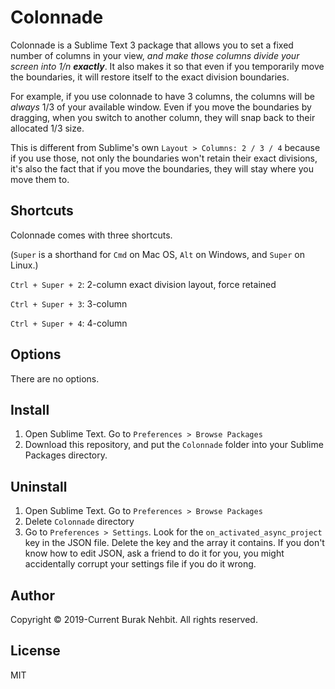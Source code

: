 # Colonnade

Colonnade is a Sublime Text 3 package that allows you to set a fixed number of columns in your view, *and make those columns divide your screen into 1/n **exactly***. It also makes it so that even if you temporarily move the boundaries, it will restore itself to the exact division boundaries.

For example, if you use colonnade to have 3 columns, the columns will be *always* 1/3 of your available window. Even if you move the boundaries by dragging, when you switch to another column, they will snap back to their allocated 1/3 size.

This is different from Sublime's own ```Layout > Columns: 2 / 3 / 4``` because if you use those, not only the boundaries won't retain their exact divisions, it's also the fact that if you move the boundaries, they will stay where you move them to.

## Shortcuts

Colonnade comes with three shortcuts.

(```Super``` is a shorthand for ```Cmd``` on Mac OS, ```Alt``` on Windows, and ```Super``` on Linux.)

```Ctrl + Super + 2```: 2-column exact division layout, force retained

```Ctrl + Super + 3```: 3-column

```Ctrl + Super + 4```: 4-column

## Options

There are no options.

## Install

1) Open Sublime Text. Go to ```Preferences > Browse Packages```
2) Download this repository, and put the ```Colonnade``` folder into your Sublime Packages directory.

## Uninstall

1) Open Sublime Text. Go to ```Preferences > Browse Packages```
2) Delete ```Colonnade``` directory
3) Go to ```Preferences > Settings```. Look for the ```on_activated_async_project``` key in the JSON file. Delete the key and the array it contains. If you don't know how to edit JSON, ask a friend to do it for you, you might accidentally corrupt your settings file if you do it wrong.

## Author

Copyright © 2019-Current Burak Nehbit. All rights reserved.

## License

MIT